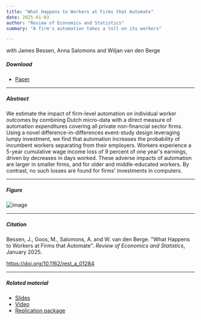 ```yaml
---
title: "What Happens to Workers at Firms that Automate"
date: 2025-01-03
author: "Review of Economics and Statistics"
summary: "A firm's automation takes a toll on its workers"

---
```


with James Bessen, Anna Salomons and Wiljan van den Berge

##### Download

+ [Paper](/19.pdf)

---

##### Abstract

We estimate the impact of firm-level automation on individual worker outcomes by combining Dutch micro-data with a direct measure of automation expenditures covering all private non-financial sector firms. Using a novel difference-in-differences event-study design leveraging lumpy investment, we find that automation increases the probability of incumbent workers separating from their employers. Workers experience a 5-year cumulative wage income loss of 9 percent of one year's earnings, driven by decreases in days worked. These adverse impacts of automation are larger in smaller firms, and for older and middle-educated workers. By contrast, no such losses are found for firms' investments in computers.

---

##### Figure  

![image](/19-figure.png#center)

---

##### Citation

Bessen, J., Goos, M., Salomons, A. and W. van den Berge. "What Happens to Workers at Firms that Automate". *Review of Economics and Statistics*, January 2025.

https://doi.org/10.1162/rest_a_01284 

---

##### Related material

+ [Slides](/19-slides.pdf)
+ [Video](https://youtu.be/EPd20eQtHnk)
+ [Replication package](https://github.com/MaartenGoos/what-happens-to-workers)

